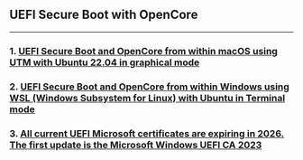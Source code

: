 ## UEFI Secure Boot with OpenCore

---

### 1. [UEFI Secure Boot and OpenCore from within macOS using UTM with Ubuntu 22.04 in graphical mode](UTM%20Ubuntu%20VM%20on%20macOS.md)


### 2. [UEFI Secure Boot and OpenCore from within Windows using WSL (Windows Subsystem for Linux) with Ubuntu in Terminal mode](WSL%20Ubuntu%20VM%20on%20Windows.md)


### 3. [All current UEFI Microsoft certificates are expiring in 2026. The first update is the Microsoft Windows UEFI CA 2023](Windows%20UEFI%20CA%202023%20cert.md)



